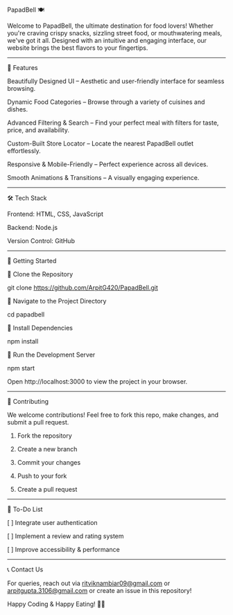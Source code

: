 PapadBell 🍽

Welcome to PapadBell, the ultimate destination for food lovers! Whether you're craving crispy snacks, sizzling street food, or mouthwatering meals, we've got it all. Designed with an intuitive and engaging interface, our website brings the best flavors to your fingertips.


---

🚀 Features

Beautifully Designed UI – Aesthetic and user-friendly interface for seamless browsing.

Dynamic Food Categories – Browse through a variety of cuisines and dishes.

Advanced Filtering & Search – Find your perfect meal with filters for taste, price, and availability.

Custom-Built Store Locator – Locate the nearest PapadBell outlet effortlessly.

Responsive & Mobile-Friendly – Perfect experience across all devices.

Smooth Animations & Transitions – A visually engaging experience.



---

🛠 Tech Stack

Frontend: HTML, CSS, JavaScript

Backend: Node.js

Version Control: GitHub



---

🎯 Getting Started

⿡ Clone the Repository

git clone https://github.com/ArpitG420/PapadBell.git

⿢ Navigate to the Project Directory

cd papadbell

⿣ Install Dependencies

npm install

⿤ Run the Development Server

npm start

Open http://localhost:3000 to view the project in your browser.


---

📜 Contributing

We welcome contributions! Feel free to fork this repo, make changes, and submit a pull request.

1. Fork the repository


2. Create a new branch


3. Commit your changes


4. Push to your fork


5. Create a pull request




---

📌 To-Do List

[ ] Integrate user authentication

[ ] Implement a review and rating system

[ ] Improve accessibility & performance



---

📞 Contact Us

For queries, reach out via ritviknambiar09@gmail.com or arpitgupta.3106@gmail.com or create an issue in this repository!

Happy Coding & Happy Eating! 🍕🍔
